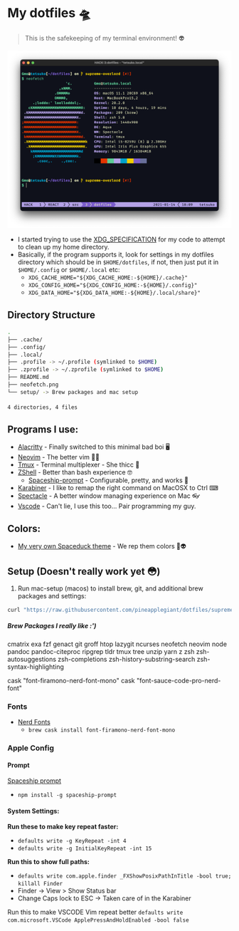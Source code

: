 # My dotfiles 🛸

> This is the safekeeping of my terminal environment! 👽

[sysinfo]: ./neofetch.png "A Neofetch screenshot of my mac system"

![Neofetch information][sysinfo]

- I started trying to use the [XDG_SPECIFICATION](https://specifications.freedesktop.org/basedir-spec/basedir-spec-latest.html) for my code to attempt to clean up my home directory.
- Basically, if the program supports it, look for settings in my dotfiles directory which should be in `$HOME/dotfiles`, if not, then just put it in `$HOME/.config` or `$HOME/.local` etc:
  - `XDG_CACHE_HOME="${XDG_CACHE_HOME:-${HOME}/.cache}"`
  - `XDG_CONFIG_HOME="${XDG_CONFIG_HOME:-${HOME}/.config}"`
  - `XDG_DATA_HOME="${XDG_DATA_HOME:-${HOME}/.local/share}"`

## Directory Structure

```bash
.
├── .cache/
├── .config/
├── .local/
├── .profile -> ~/.profile (symlinked to $HOME)
├── .zprofile -> ~/.zprofile (symlinked to $HOME)
├── README.md
├── neofetch.png
└── setup/ -> Brew packages and mac setup

4 directories, 4 files

```

## Programs I use:

- [Alacritty](https://github.com/alacritty/alacritty "Alacritty's Github") - Finally switched to this minimal bad boi 🖥
- [Neovim](https://neovim.io "NeoVim's Homepage") - The better vim 👀🔥
- [Tmux](https://github.com/tmux/tmux/wiki "Tmux's Homepage") - Terminal multiplexer - She thicc 🍑
- [ZShell](http://zsh.sourceforge.net/ "The Z shell's Homepage") - Better than bash experience 🤓
  - [Spaceship-prompt](https://github.com/denysdovhan/spaceship-prompt "Spaceship prompt Github") - Configurable, pretty, and works 🚀
- [Karabiner](https://karabiner-elements.pqrs.org/ "Karabiner Elements home page") - I like to remap the right command on MacOSX to Ctrl ⌨
- [Spectacle](https://www.spectacleapp.com/ "Spectacle Elements home page") - A better window managing experience on Mac 👓
- [Vscode](https://code.visualstudio.com "VSCode's homepage") - Can't lie, I use this too... Pair programming my guy.

## Colors:

- [My very own Spaceduck theme](https://github.com/pineapplegiant/spaceduck-theme "My Personal Color scheme :3") - We rep them colors 🦆👽

## Setup (Doesn't really work yet 😳)

1. Run mac-setup (macos) to install brew, git, and additional brew packages and settings:

```bash
curl "https://raw.githubusercontent.com/pineapplegiant/dotfiles/supreme-overlord/setup/macos" | bash
```

##### Brew Packages I really like :')

cmatrix
exa
fzf
genact
git
groff
htop
lazygit
ncurses
neofetch
neovim
node
pandoc
pandoc-citeproc
ripgrep
tldr
tmux
tree
unzip
yarn
z
zsh
zsh-autosuggestions
zsh-completions
zsh-history-substring-search
zsh-syntax-highlighting

cask "font-firamono-nerd-font-mono"
cask "font-sauce-code-pro-nerd-font"

### Fonts

- [Nerd Fonts](https://github.com/ryanoasis/nerd-fonts)
  - `brew cask install font-firamono-nerd-font-mono`

### Apple Config

#### Prompt

[Spaceship prompt](https://github.com/denysdovhan/spaceship-prompt)

- `npm install -g spaceship-prompt`

#### System Settings:

**Run these to make key repeat faster:**

- `defaults write -g KeyRepeat -int 4`
- `defaults write -g InitialKeyRepeat -int 15`

**Run this to show full paths:**

- `defaults write com.apple.finder _FXShowPosixPathInTitle -bool true; killall Finder`
- Finder -> View > Show Status bar
- Change Caps lock to ESC -> Taken care of in the Karabiner

Run this to make VSCODE Vim repeat better
`defaults write com.microsoft.VSCode ApplePressAndHoldEnabled -bool false`

